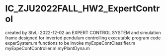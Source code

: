 # IC_ZJU2022FALL_HW2_ExpertControl
created by StvLi 2022-12-02
an EXPERT CONTROL SYSTEM and simulation frame designed for inverted pendulum controlling
executable program code
  experSystem.m
functions to be invoke
  myExpeContClassifier.m
  myExpeContController.m
  myPlantDyna.m
